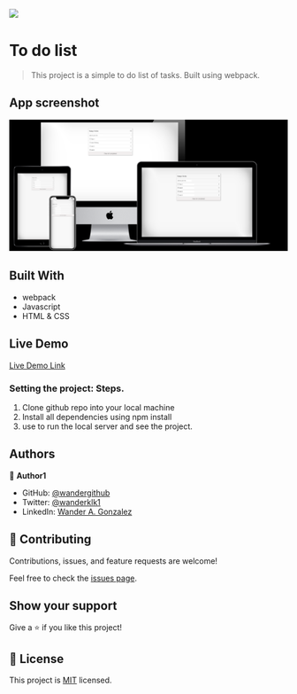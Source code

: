 ![](https://img.shields.io/badge/Microverse-blueviolet)

# To do list

> This project is a simple to do list of tasks. Built using webpack.

## App screenshot

![App ScreenShot](/app_screenshot.png?raw=true "To do list")

## Built With

- webpack
- Javascript
- HTML & CSS

## Live Demo 

[Live Demo Link](https://wandergithub.github.io/To-do-list/)


### Setting the project: Steps.
1. Clone github repo into your local machine
2. Install all dependencies using npm install 
3. use <npm run start> to run the local server and see the project.


## Authors

👤 **Author1**


- GitHub: [@wandergithub](https://github.com/wandergithub)
- Twitter: [@wanderklk1](https://twitter.com/wanderklk1)
- LinkedIn: [Wander A. Gonzalez](https://www.linkedin.com/in/wander-a-gonzalez-53127b205/)

## 🤝 Contributing

Contributions, issues, and feature requests are welcome!

Feel free to check the [issues page](../../issues/).

## Show your support

Give a ⭐️ if you like this project!

## 📝 License

This project is [MIT](./MIT.md) licensed.
